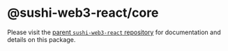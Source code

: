 # @sushi-web3-react/core

Please visit the [parent `sushi-web3-react` repository](https://github.com/NoahZinsmeister/sushi-web3-react) for documentation and details on this package.
